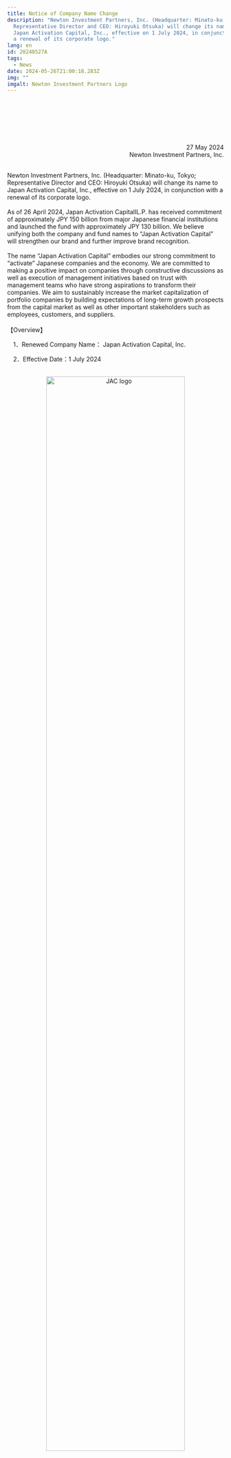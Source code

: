 ```yaml
---
title: Notice of Company Name Change
description: "Newton Investment Partners, Inc. (Headquarter: Minato-ku, Tokyo;
  Representative Director and CEO: Hiroyuki Otsuka) will change its name to
  Japan Activation Capital, Inc., effective on 1 July 2024, in conjunction with
  a renewal of its corporate logo."
lang: en
id: 20240527A
tags:
  - News
date: 2024-05-26T21:00:18.283Z
img: ""
imgalt: Newton Investment Partners Logo
---
```


<div style="text-align: right;">
<br><br><br><br><br><br>
27 May 2024<br>Newton Investment Partners, Inc.
</div>

\
Newton Investment Partners, Inc. (Headquarter: Minato-ku, Tokyo; Representative
Director and CEO: Hiroyuki Otsuka) will change its name to Japan Activation
Capital, Inc., effective on 1 July 2024, in conjunction with a renewal of its
corporate logo.\
\
As of 26 April 2024, Japan Activation CapitalⅠL.P. has received commitment of
approximately JPY 150 billion from major Japanese financial institutions and
launched the fund with approximately JPY 130 billion. We believe unifying both
the company and fund names to “Japan Activation Capital” will strengthen our
brand and further improve brand recognition.\
\
The name “Japan Activation Capital” embodies our strong commitment to “activate”
Japanese companies and the economy. We are committed to making a positive impact
on companies through constructive discussions as well as execution of management
initiatives based on trust with management teams who have strong aspirations to
transform their companies. We aim to sustainably increase the market
capitalization of portfolio companies by building expectations of long-term
growth prospects from the capital market as well as other important stakeholders
such as employees, customers, and suppliers.\
\
【Overview】

　1．Renewed Company Name： Japan Activation Capital, Inc.

　2．Effective Date：1 July 2024

<div align="center">
<br>
<img src= "/media/JAC_logo_p0_RGB.png" width="80%" alt="JAC logo">
</div>
<br>

　3．URL（Effective after 1 July 2024）: <https://japanactivationcapital.com/>\
\
\
**Media Inquiries**\
Kekst CNC\
Minako Otani / Andrew Mandel\
Phone Number：+81-3-5156-0190 / +81-80-4639-9123\
E-Mail：　JapanActivationCapital@kekstcnc.com\
\
This press release is for informational purposes only and is not intended to
recommend or solicit any specific transactions, nor is it intended to be a
disclosure pursuant to the Financial Instruments and Exchange Act.

[Please see PDF File](/media/20240527ae.pdf)
